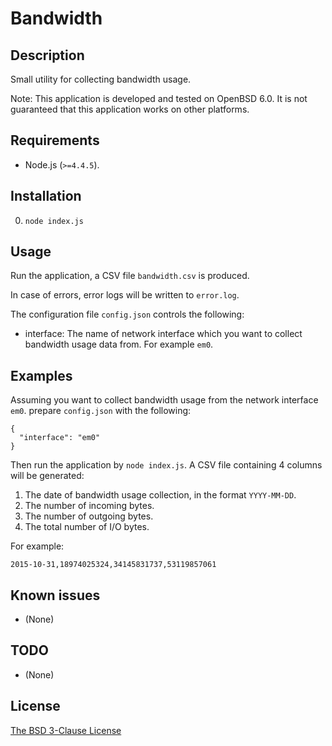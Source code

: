 # Bandwidth #

## Description ##

Small utility for collecting bandwidth usage.

Note: This application is developed and tested on OpenBSD 6.0. It is not guaranteed that this application works on other platforms.

## Requirements ##

* Node.js (`>=4.4.5`).

## Installation ##

0. `node index.js`

## Usage ##

Run the application, a CSV file `bandwidth.csv` is produced.

In case of errors, error logs will be written to `error.log`.

The configuration file `config.json` controls the following:

* interface: The name of network interface which you want to collect bandwidth usage data from. For example `em0`.

## Examples ##

Assuming you want to collect bandwidth usage from the network interface `em0`. prepare `config.json` with the following:

```
{
  "interface": "em0"
}
```

Then run the application by `node index.js`. A CSV file containing 4 columns will be generated:

1. The date of bandwidth usage collection, in the format `YYYY-MM-DD`.
2. The number of incoming bytes.
3. The number of outgoing bytes.
4. The total number of I/O bytes.

For example:

```
2015-10-31,18974025324,34145831737,53119857061
```

## Known issues ##

* (None)

## TODO ##

* (None)

## License ##

[The BSD 3-Clause License](http://opensource.org/licenses/BSD-3-Clause)
